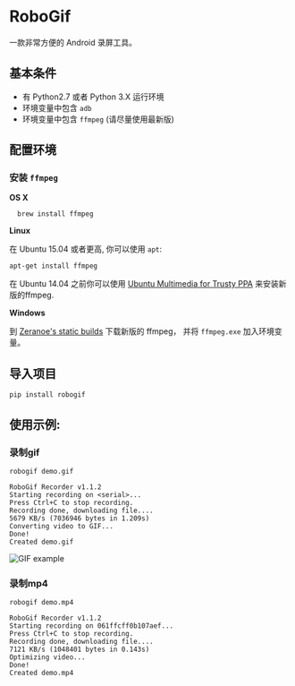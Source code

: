 # RoboGif

一款非常方便的 Android 录屏工具。

## 基本条件

* 有 Python2.7 或者 Python 3.X 运行环境
* 环境变量中包含 `adb`
* 环境变量中包含 `ffmpeg` (请尽量使用最新版)

## 配置环境

### 安装 `ffmpeg` 

**OS X**

```
  brew install ffmpeg
```

**Linux**

在 Ubuntu 15.04 或者更高, 你可以使用 `apt`:
```
apt-get install ffmpeg
```
在 Ubuntu 14.04 之前你可以使用 [Ubuntu Multimedia for Trusty PPA](https://launchpad.net/~mc3man/+archive/ubuntu/trusty-media) 来安装新版的ffmpeg.

**Windows**

到 [Zeranoe's static builds](https://ffmpeg.zeranoe.com/builds/) 下载新版的 ffmpeg， 并将 `ffmpeg.exe` 加入环境变量。

## 导入项目

```
pip install robogif
```

## 使用示例:

### 录制gif

```
robogif demo.gif

RoboGif Recorder v1.1.2
Starting recording on <serial>...
Press Ctrl+C to stop recording.
Recording done, downloading file....
5679 KB/s (7036946 bytes in 1.209s)
Converting video to GIF...
Done!
Created demo.gif
```

![GIF example](https://izacus.github.io/RoboGif/images/demo.gif)

### 录制mp4

```
robogif demo.mp4

RoboGif Recorder v1.1.2
Starting recording on 061ffcff0b107aef...
Press Ctrl+C to stop recording.
Recording done, downloading file....
7121 KB/s (1048401 bytes in 0.143s)
Optimizing video...
Done!
Created demo.mp4
```





